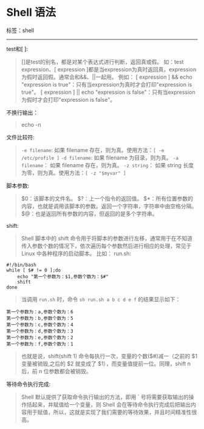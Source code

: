 # Shell 语法

标签：shell

---

test和[ ]:
> []是test的别名，都是对某个表达式进行判断，返回真或假。
如：test expression、[ expression ]都是当expression为真时返回真，expression为假时返回假。通常会和&&、||一起用。
例如：
	[ expression ] && echo "expression is true"：只有当expression为真时才会打印"expression is true"。
	[ expression ] || echo "expression is false"：只有当expression为假时才会打印"expression is false"。

不换行输出：
> echo -n

文件比较符:
> `-e filename`: 如果 filename 存在，则为真。使用方法：`[ -e /etc/profile ]` 
> `-d filename`: 如果 filename 为目录，则为真。
> `-a filename`： 如果 filename 存在，则为真。
> `-z string`： 如果 string 长度为零，则为真。使用方法：`[ -z "$myvar" ]`

脚本参数:
> $0：该脚本的文件名。
> $?：上一个指令的返回值。
> $*：所有位置参数的内容，也就是调用该脚本的参数。返回一个字符串，字符串中由空格分隔。
> $@：也是返回所有参数的内容，但返回的是多个字符串。

shift:
> Shell 脚本中的 shift 命令用于将脚本的参数进行左移，通常用于在不知道传入参数个数的情况下，依次遍历每个参数然后进行相应的处理，常见于 Linux 中各种程序的启动脚本。
> 比如：
run.sh:
```shell
#!/bin/bash  
while [ $# != 0 ];do  
	echo "第一个参数为：$1,参数个数为：$#"  
	shift  
done 
```
> 当调用 `run.sh` 时，命令 `sh run.sh a b c d e f` 的结果显示如下：
```shell
第一个参数为：a,参数个数为：6
第一个参数为：b,参数个数为：5
第一个参数为：c,参数个数为：4
第一个参数为：d,参数个数为：3
第一个参数为：e,参数个数为：2
第一个参数为：f,参数个数为：1
```
> 也就是说，shift(shift 1) 命令每执行一次，变量的个数($#)减一（之前的 $1 变量被销毁,之后的 $2 就变成了 $1），而变量值提前一位。同理，shift n 后，前 n 位参数都会被销毁。

等待命令执行完成:
> Shell 默认提供了获取命令执行输出的方法，即用 ` 号将需要获取输出的操作括起来，并赋值给一个变量，则 Shell 会在等待命令执行完成后把输出内容用于赋值，所以，这就是实现了我们需要的等待效果，并且时间精准性很高。